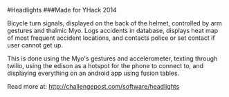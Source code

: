 #Headlights
###Made for YHack 2014

Bicycle turn signals, displayed on the back of the helmet, controlled by arm gestures and thalmic Myo. Logs accidents in database, displays heat map of most frequent accident locations, and contacts police or set contact if user cannot get up.

This is done using the Myo's gestures and accelerometer, texting through twilio, using the edison as a hotspot for the phone to connect to, and displaying everything on an android app using fusion tables.

Read more at:
http://challengepost.com/software/headlights